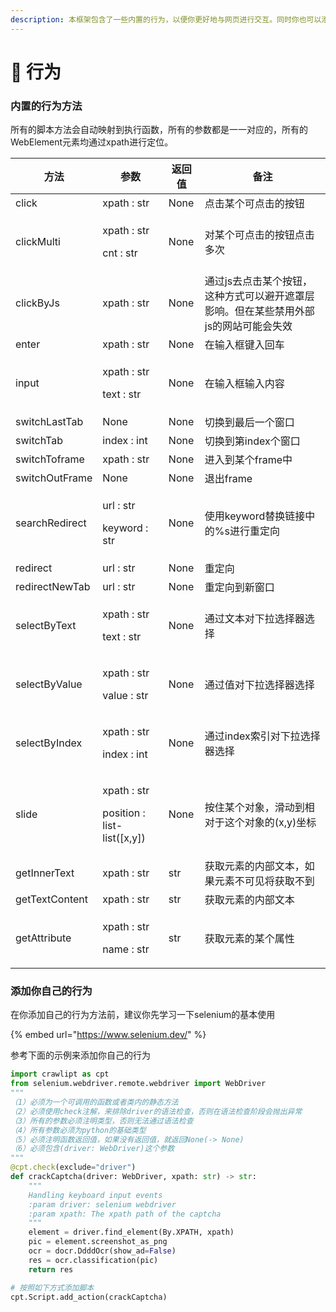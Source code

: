 ```yaml
---
description: 本框架包含了一些内置的行为，以便你更好地与网页进行交互。同时你也可以添加自己的行为方法，进行扩展。
---
```


# 🐻 行为

### 内置的行为方法

所有的脚本方法会自动映射到执行函数，所有的参数都是一一对应的，所有的WebElement元素均通过xpath进行定位。

| 方法             | 参数                                                   | 返回值  | 备注                                           |
| -------------- | ---------------------------------------------------- | ---- | -------------------------------------------- |
| click          | xpath : str                                          | None | 点击某个可点击的按钮                                   |
| clickMulti     | <p>xpath : str</p><p>cnt : str</p>                   | None | 对某个可点击的按钮点击多次                                |
| clickByJs      | xpath : str                                          | None | 通过js去点击某个按钮，这种方式可以避开遮罩层影响。但在某些禁用外部js的网站可能会失效 |
| enter          | xpath : str                                          | None | 在输入框键入回车                                     |
| input          | <p>xpath : str</p><p>text : str</p>                  | None | 在输入框输入内容                                     |
| switchLastTab  | None                                                 | None | 切换到最后一个窗口                                    |
| switchTab      | index : int                                          | None | 切换到第index个窗口                                 |
| switchToframe  | xpath : str                                          | None | 进入到某个frame中                                  |
| switchOutFrame | None                                                 | None | 退出frame                                      |
| searchRedirect | <p>url : str</p><p>keyword : str</p>                 | None | 使用keyword替换链接中的%s进行重定向                       |
| redirect       | url : str                                            | None | 重定向                                          |
| redirectNewTab | url : str                                            | None | 重定向到新窗口                                      |
| selectByText   | <p>xpath : str</p><p>text : str</p>                  | None | 通过文本对下拉选择器选择                                 |
| selectByValue  | <p>xpath : str</p><p>value : str</p>                 | None | 通过值对下拉选择器选择                                  |
| selectByIndex  | <p>xpath : str</p><p>index : int</p>                 | None | 通过index索引对下拉选择器选择                            |
| slide          | <p>xpath : str</p><p>position : list-list([x,y])</p> | None | 按住某个对象，滑动到相对于这个对象的(x,y)坐标                    |
| getInnerText   | xpath : str                                          | str  | 获取元素的内部文本，如果元素不可见将获取不到                       |
| getTextContent | xpath : str                                          | str  | 获取元素的内部文本                                    |
| getAttribute   | <p>xpath : str</p><p>name : str</p>                  | str  | 获取元素的某个属性                                    |

### 添加你自己的行为

在你添加自己的行为方法前，建议你先学习一下selenium的基本使用

{% embed url="https://www.selenium.dev/" %}

参考下面的示例来添加你自己的行为

```python
import crawlipt as cpt
from selenium.webdriver.remote.webdriver import WebDriver
"""
（1）必须为一个可调用的函数或者类内的静态方法
（2）必须使用check注解，来排除driver的语法检查，否则在语法检查阶段会抛出异常
（3）所有的参数必须注明类型，否则无法通过语法检查
（4）所有参数必须为python的基础类型
（5）必须注明函数返回值，如果没有返回值，就返回None(-> None)
（6）必须包含(driver: WebDriver)这个参数
"""
@cpt.check(exclude="driver")  
def crackCaptcha(driver: WebDriver, xpath: str) -> str:
    """
    Handling keyboard input events
    :param driver: selenium webdriver
    :param xpath: The xpath path of the captcha
    """
    element = driver.find_element(By.XPATH, xpath)
    pic = element.screenshot_as_png
    ocr = docr.DdddOcr(show_ad=False)
    res = ocr.classification(pic)
    return res

# 按照如下方式添加脚本
cpt.Script.add_action(crackCaptcha)
```
